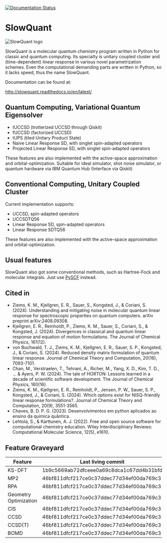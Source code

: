 [![Documentation Status](https://readthedocs.org/projects/slowquant/badge/?version=latest)](http://slowquant.readthedocs.io/en/latest/?badge=latest)

# SlowQuant

![SlowQuant logo](https://cloud.githubusercontent.com/assets/11976167/26658726/5e125b02-466c-11e7-8790-8412789fc9fb.jpg)

SlowQuant is a molecular quantum chemistry program written in Python for classic and quantum computing.
Its specialty is unitary coupled cluster and (time-dependent) linear response in various novel parametrization schemes.
Even the computational demanding parts are written in Python, so it lacks speed, thus the name SlowQuant.

Documentation can be found at:

http://slowquant.readthedocs.io/en/latest/

## Quantum Computing, Variational Quantum Eigensolver

- tUCCSD (trotterized UCCSD through Qiskit)
- fUCCSD (factorized UCCSD)
- tUPS (tiled Unitary Product State)
- Naive Linear Response SD, with singlet spin-adapted operators
- Projected Linear Response SD, with singlet spin-adapted operators

These features are also implemented with the active-space approximation and orbital-optimization.
Suitable for ideal simulator, shot noise simulator, or quantum hardware via IBM Quantum Hub (Interface via Qiskit)

## Conventional Computing, Unitary Coupled Cluster

Current implementation supports:

- UCCSD, spin-adapted operators
- UCCSDTQ56
- Linear Response SD, spin-adapted operators
- Linear Response SDTQ56

These features are also implemented with the active-space approximation and orbital-optimization.

## Usual features

SlowQuant also got some conventional methods, such as Hartree-Fock and molecular integrals.
Just use [PySCF](https://github.com/pyscf/pyscf) instead.

## Cited in

- Ziems, K. M., Kjellgren, E. R., Sauer, S., Kongsted, J., & Coriani, S. (2024). Understanding and mitigating noise in molecular quantum linear response for spectroscopic properties on quantum computers. arXiv preprint arXiv:2408.09308.
- Kjellgren, E. R., Reinholdt, P., Ziems, K. M., Sauer, S., Coriani, S., & Kongsted, J. (2024). Divergences in classical and quantum linear response and equation of motion formulations. The Journal of Chemical Physics, 161(12).
- von Buchwald, T. J., Ziems, K. M., Kjellgren, E. R., Sauer, S. P., Kongsted, J., & Coriani, S. (2024). Reduced density matrix formulation of quantum linear response. Journal of Chemical Theory and Computation, 20(16), 7093-7101.
- Chan, M., Verstraelen, T., Tehrani, A., Richer, M., Yang, X. D., Kim, T. D., ... & Ayers, P. W. (2024). The tale of HORTON: Lessons learned in a decade of scientific software development. The Journal of Chemical Physics, 160(16).
- Ziems, K. M., Kjellgren, E. R., Reinholdt, P., Jensen, P. W., Sauer, S. P., Kongsted, J., & Coriani, S. (2024). Which options exist for NISQ-friendly linear response formulations?. Journal of Chemical Theory and Computation, 20(9), 3551-3565.
- Chaves, B. D. P. G. (2023). Desenvolvimentos em python aplicados ao ensino da química quântica.
- Lehtola, S., & Karttunen, A. J. (2022). Free and open source software for computational chemistry education. Wiley Interdisciplinary Reviews: Computational Molecular Science, 12(5), e1610.

## Feature Graveyard

| Feature               | Last living commit                       |
|-----------------------|------------------------------------------|
| KS-DFT                | 1b9c5669ab72dfceee0a69c8dca1c67dd4b31bfd |
| MP2                   | 46bf811dfcf217ce0c37ddec77d34ef00da769c3 |
| RPA                   | 46bf811dfcf217ce0c37ddec77d34ef00da769c3 |
| Geometry Optimization | 46bf811dfcf217ce0c37ddec77d34ef00da769c3 |
| CIS                   | 46bf811dfcf217ce0c37ddec77d34ef00da769c3 |
| CCSD                  | 46bf811dfcf217ce0c37ddec77d34ef00da769c3 |
| CCSD(T)               | 46bf811dfcf217ce0c37ddec77d34ef00da769c3 |
| BOMD                  | 46bf811dfcf217ce0c37ddec77d34ef00da769c3 |
